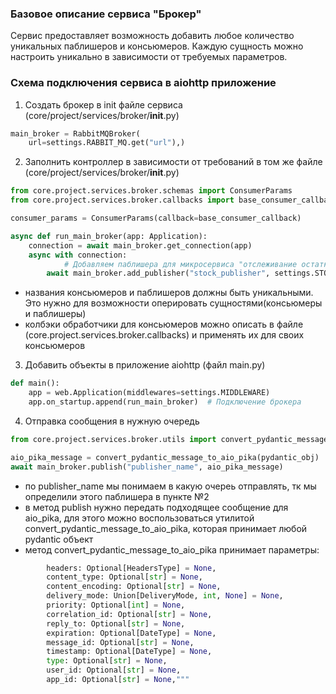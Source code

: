 ### Базовое описание сервиса "Брокер"

Сервис предоставляет возможность добавить любое количество уникальных паблишеров и консьюмеров. Каждую сущность можно настроить уникально в зависимости от требуемых параметров.

### Схема подключения сервиса в aiohttp приложение
1. Создать брокер в init файле сервиса (core/project/services/broker/__init__.py)
```python
main_broker = RabbitMQBroker(
    url=settings.RABBIT_MQ.get("url"),)

```
2. Заполнить контроллер в зависимости от требований в том же файле (core/project/services/broker/__init__.py)
```python
from core.project.services.broker.schemas import ConsumerParams
from core.project.services.broker.callbacks import base_consumer_callback

consumer_params = ConsumerParams(callback=base_consumer_callback)

async def run_main_broker(app: Application):
    connection = await main_broker.get_connection(app)
    async with connection:
            # Добавляем паблишера для микросервиса "отслеживание остатков"
        await main_broker.add_publisher("stock_publisher", settings.STOCK_QUEUE_PUBLISHER)

```

* названия консьюмеров и паблишеров должны быть уникальными. Это нужно для возможности оперировать сущностями(консьюмеры и паблишеры)
* колбэки обработчики для консьюмеров можно описать в файле (core.project.services.broker.callbacks) и применять их для своих консьюмеров
3. Добавить объекты в приложение aiohttp (файл main.py)
```python
def main():
    app = web.Application(middlewares=settings.MIDDLEWARE)
    app.on_startup.append(run_main_broker)  # Подключение брокера

```
4. Отправка сообщения в нужную очередь
```python
from core.project.services.broker.utils import convert_pydantic_message_to_aio_pika

aio_pika_message = convert_pydantic_message_to_aio_pika(pydantic_obj)
await main_broker.publish("publisher_name", aio_pika_message)
```
* по publisher_name мы понимаем в какую очереь отправлять, тк мы определили этого паблишера в пункте №2
* в метод publish нужно передать подходящее сообщение для aio_pika, для этого можно воспользоваться утилитой convert_pydantic_message_to_aio_pika, которая принимает любой pydantic объект
* метод convert_pydantic_message_to_aio_pika принимает параметры:
```python
        headers: Optional[HeadersType] = None,
        content_type: Optional[str] = None,
        content_encoding: Optional[str] = None,
        delivery_mode: Union[DeliveryMode, int, None] = None,
        priority: Optional[int] = None,
        correlation_id: Optional[str] = None,
        reply_to: Optional[str] = None,
        expiration: Optional[DateType] = None,
        message_id: Optional[str] = None,
        timestamp: Optional[DateType] = None,
        type: Optional[str] = None,
        user_id: Optional[str] = None,
        app_id: Optional[str] = None,"""
```
